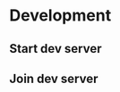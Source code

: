# Development


## Start dev server
<!-- cmdrun task dev:start --summary -->

## Join dev server
<!-- cmdrun task dev:connect --summary -->

